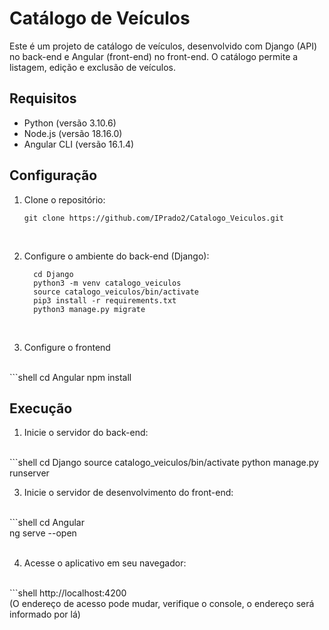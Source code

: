 
# Catálogo de Veículos

Este é um projeto de catálogo de veículos, desenvolvido com Django (API) no back-end e Angular (front-end) no front-end. O catálogo permite a listagem, edição e exclusão de veículos.

## Requisitos

- Python (versão 3.10.6)<br>
- Node.js (versão 18.16.0)<br>
- Angular CLI (versão 16.1.4)<br>

## Configuração

1. Clone o repositório:

   ```shell
   git clone https://github.com/IPrado2/Catalogo_Veiculos.git
<br>

2. Configure o ambiente do back-end (Django):

   ```shell
     cd Django
     python3 -m venv catalogo_veiculos
     source catalogo_veiculos/bin/activate
     pip3 install -r requirements.txt
     python3 manage.py migrate
<br>

3. Configure o frontend
<br> 
      ```shell
      cd Angular
      npm install
 <br>  

## Execução

1. Inicie o servidor do back-end:
<br>
      ```shell
     cd Django
     source catalogo_veiculos/bin/activate
     python manage.py runserver
<br>

3. Inicie o servidor de desenvolvimento do front-end:
<br>
      ```shell
      cd Angular<br>
      ng serve --open<br>
<br>

4. Acesse o aplicativo em seu navegador:
<br>
   ```shell
   http://localhost:4200<br>
   (O endereço de acesso pode mudar, verifique o console, o endereço será informado por lá)<br>

